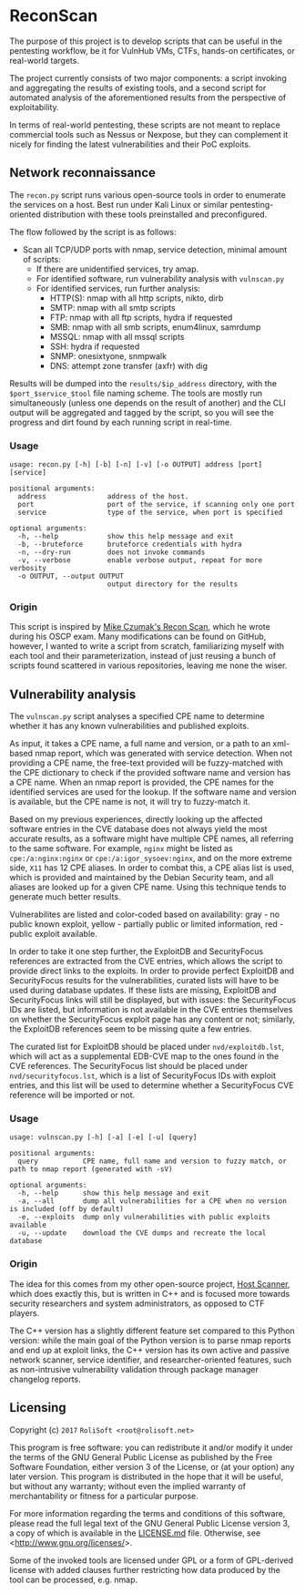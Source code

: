 # ReconScan

The purpose of this project is to develop scripts that can be useful in the pentesting workflow, be it for VulnHub VMs, CTFs, hands-on certificates, or real-world targets.

The project currently consists of two major components: a script invoking and aggregating the results of existing tools, and a second script for automated analysis of the aforementioned results from the perspective of exploitability.

In terms of real-world pentesting, these scripts are not meant to replace commercial tools such as Nessus or Nexpose, but they can complement it nicely for finding the latest vulnerabilities and their PoC exploits.

## Network reconnaissance

The `recon.py` script runs various open-source tools in order to enumerate the services on a host. Best run under Kali Linux or similar pentesting-oriented distribution with these tools preinstalled and preconfigured.

The flow followed by the script is as follows:

- Scan all TCP/UDP ports with nmap, service detection, minimal amount of scripts:
	- If there are unidentified services, try amap.
	- For identified software, run vulnerability analysis with `vulnscan.py`
	- For identified services, run further analysis:
		- HTTP(S): nmap with all http scripts, nikto, dirb
		- SMTP: nmap with all smtp scripts
		- FTP: nmap with all ftp scripts, hydra if requested
		- SMB: nmap with all smb scripts, enum4linux, samrdump
		- MSSQL: nmap with all mssql scripts
		- SSH: hydra if requested
		- SNMP: onesixtyone, snmpwalk
		- DNS: attempt zone transfer (axfr) with dig

Results will be dumped into the `results/$ip_address` directory, with the `$port_$service_$tool` file naming scheme. The tools are mostly run simultaneously (unless one depends on the result of another) and the CLI output will be aggregated and tagged by the script, so you will see the progress and dirt found by each running script in real-time.

### Usage

	usage: recon.py [-h] [-b] [-n] [-v] [-o OUTPUT] address [port] [service]
	
	positional arguments:
	  address               address of the host.
	  port                  port of the service, if scanning only one port
	  service               type of the service, when port is specified
	
	optional arguments:
	  -h, --help            show this help message and exit
	  -b, --bruteforce      bruteforce credentials with hydra
	  -n, --dry-run         does not invoke commands
	  -v, --verbose         enable verbose output, repeat for more verbosity
	  -o OUTPUT, --output OUTPUT
							output directory for the results

### Origin

This script is inspired by [Mike Czumak's Recon Scan](http://www.securitysift.com/offsec-pwb-oscp/), which he wrote during his OSCP exam. Many modifications can be found on GitHub, however, I wanted to write a script from scratch, familiarizing myself with each tool and their parameterization, instead of just reusing a bunch of scripts found scattered in various repositories, leaving me none the wiser.

## Vulnerability analysis

The `vulnscan.py` script analyses a specified CPE name to determine whether it has any known vulnerabilities and published exploits.

As input, it takes a CPE name, a full name and version, or a path to an xml-based nmap report, which was generated with service detection. When not providing a CPE name, the free-text provided will be fuzzy-matched with the CPE dictionary to check if the provided software name and version has a CPE name. When an nmap report is provided, the CPE names for the identified services are used for the lookup. If the software name and version is available, but the CPE name is not, it will try to fuzzy-match it.

Based on my previous experiences, directly looking up the affected software entries in the CVE database does not always yield the most accurate results, as a software might have multiple CPE names, all referring to the same software. For example, `nginx` might be listed as `cpe:/a:nginx:nginx` or `cpe:/a:igor_sysoev:nginx`, and on the more extreme side, `X11` has 12 CPE aliases. In order to combat this, a CPE alias list is used, which is provided and maintained by the Debian Security team, and all aliases are looked up for a given CPE name. Using this technique tends to generate much better results.

Vulnerabilites are listed and color-coded based on availability: gray - no public known exploit, yellow - partially public or limited information, red - public exploit available.

In order to take it one step further, the ExploitDB and SecurityFocus references are extracted from the CVE entries, which allows the script to provide direct links to the exploits. In order to provide perfect ExploitDB and SecurityFocus results for the vulnerabilities, curated lists will have to be used during database updates. If these lists are missing, ExploitDB and SecurityFocus links will still be displayed, but with issues: the SecurityFocus IDs are listed, but information is not available in the CVE entries themselves on whether the SecurityFocus exploit page has any content or not; similarly, the ExploitDB references seem to be missing quite a few entries.

The curated list for ExploitDB should be placed under `nvd/exploitdb.lst`, which will act as a supplemental EDB-CVE map to the ones found in the CVE references. The SecurityFocus list should be placed under `nvd/securityfocus.lst`, which is a list of SecurityFocus IDs with exploit entries, and this list will be used to determine whether a SecurityFocus CVE reference will be imported or not.

### Usage

	usage: vulnscan.py [-h] [-a] [-e] [-u] [query]
	
	positional arguments:
	  query           CPE name, full name and version to fuzzy match, or path to nmap report (generated with -sV)
	
	optional arguments:
	  -h, --help      show this help message and exit
	  -a, --all       dump all vulnerabilities for a CPE when no version is included (off by default)
	  -e, --exploits  dump only vulnerabilities with public exploits available
	  -u, --update    download the CVE dumps and recreate the local database

### Origin

The idea for this comes from my other open-source project, [Host Scanner](https://github.com/RoliSoft/Host-Scanner), which does exactly this, but is written in C++ and is focused more towards security researchers and system administrators, as opposed to CTF players.

The C++ version has a slightly different feature set compared to this Python version: while the main goal of the Python version is to parse nmap reports and end up at exploit links, the C++ version has its own active and passive network scanner, service identifier, and researcher-oriented features, such as non-intrusive vulnerability validation through package manager changelog reports.

## Licensing

Copyright (c) `2017` `RoliSoft <root@rolisoft.net>`

This program is free software: you can redistribute it and/or modify it under the terms of the GNU General Public License as published by the Free Software Foundation, either version 3 of the License, or (at your option) any later version. This program is distributed in the hope that it will be useful, but without any warranty; without even the implied warranty of merchantability or fitness for a particular purpose.

For more information regarding the terms and conditions of this software, please read the full legal text of the GNU General Public License version 3, a copy of which is available in the [LICENSE.md](LICENSE.md) file. Otherwise, see &lt;<http://www.gnu.org/licenses/>&gt;.

Some of the invoked tools are licensed under GPL or a form of GPL-derived license with added clauses further restricting how data produced by the tool can be processed, e.g. nmap.